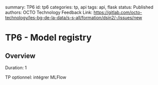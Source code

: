 summary: TP6
id: tp6
categories: tp, api
tags: api, flask
status: Published
authors: OCTO Technology
Feedback Link: https://gitlab.com/octo-technology/les-bg-de-la-data/s-s-all/formation/dsin2/-/issues/new

# TP6 - Model registry

## Overview
Duration: 1

TP optionnel: intégrer MLFlow